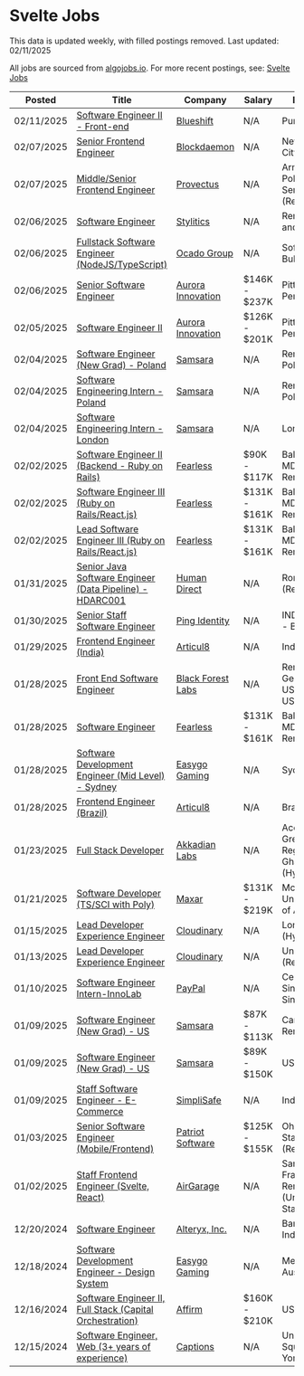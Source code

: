 # Svelte Jobs

This data is updated weekly, with filled postings removed. Last updated: 02/11/2025

All jobs are sourced from [algojobs.io](https://algojobs.io/). For more recent postings, see: [Svelte Jobs](https://algojobs.io/jobs/svelte)

| Posted | Title | Company | Salary | Location |
| --- | --- | --- | --- | --- |
| 02/11/2025 | [Software Engineer II - Front-end](https://algojobs.io/jobs/3106754) | [Blueshift](https://algojobs.io/company/blueshift/) | N/A | Pune, India |
| 02/07/2025 | [Senior Frontend Engineer](https://algojobs.io/jobs/3093660) | [Blockdaemon](https://algojobs.io/company/blockdaemon/) | N/A | New York City |
| 02/07/2025 | [Middle/Senior Frontend Engineer](https://algojobs.io/jobs/3090341) | [Provectus](https://algojobs.io/company/provectus/) | N/A | Armenia / Poland / Serbia (Remote) |
| 02/06/2025 | [Software Engineer](https://algojobs.io/jobs/3075005) | [Stylitics](https://algojobs.io/company/stylitics/) | N/A | Remote and/or Hybrid |
| 02/06/2025 | [Fullstаck Software Engineer (NodeJS/TypeScript)](https://algojobs.io/jobs/3075652) | [Ocado Group](https://algojobs.io/company/ocadogroup/) | N/A | Sofia, Bulgaria |
| 02/06/2025 | [Senior Software Engineer](https://algojobs.io/jobs/3056586) | [Aurora Innovation](https://algojobs.io/company/aurorainnovation/) | $146K - $237K | Pittsburgh, Pennsylvania |
| 02/05/2025 | [Software Engineer II](https://algojobs.io/jobs/3056589) | [Aurora Innovation](https://algojobs.io/company/aurorainnovation/) | $126K - $201K | Pittsburgh, Pennsylvania |
| 02/04/2025 | [Software Engineer (New Grad) - Poland](https://algojobs.io/jobs/3048597) | [Samsara](https://algojobs.io/company/samsara/) | N/A | Remote - Poland |
| 02/04/2025 | [Software Engineering Intern - Poland](https://algojobs.io/jobs/3048588) | [Samsara](https://algojobs.io/company/samsara/) | N/A | Remote - Poland |
| 02/04/2025 | [Software Engineering Intern - London](https://algojobs.io/jobs/3048591) | [Samsara](https://algojobs.io/company/samsara/) | N/A | London, UK |
| 02/02/2025 | [Software Engineer II (Backend - Ruby on Rails)](https://algojobs.io/jobs/3017701) | [Fearless](https://algojobs.io/company/fearless/) | $90K - $117K | Baltimore, MD or Remote |
| 02/02/2025 | [Software Engineer III (Ruby on Rails/React.js)](https://algojobs.io/jobs/3017706) | [Fearless](https://algojobs.io/company/fearless/) | $131K - $161K | Baltimore, MD or Remote |
| 02/02/2025 | [Lead Software Engineer III (Ruby on Rails/React.js)](https://algojobs.io/jobs/3017703) | [Fearless](https://algojobs.io/company/fearless/) | $131K - $161K | Baltimore, MD or Remote |
| 01/31/2025 | [Senior Java Software Engineer (Data Pipeline) - HDARC001](https://algojobs.io/jobs/3027256) | [Human Direct](https://algojobs.io/company/humandirect/) | N/A | Romania (Remote) |
| 01/30/2025 | [Senior Staff Software Engineer](https://algojobs.io/jobs/3003098) | [Ping Identity](https://algojobs.io/company/pingidentity/) | N/A | IND - Office - Bangalore  |
| 01/29/2025 | [Frontend Engineer (India)](https://algojobs.io/jobs/2976890) | [Articul8](https://algojobs.io/company/articul8/) | N/A | India/Remote |
| 01/28/2025 | [Front End Software Engineer](https://algojobs.io/jobs/2973906) | [Black Forest Labs](https://algojobs.io/company/blackforestlabs/) | N/A | Remote \| Germany \| USA \| UK / USA |
| 01/28/2025 | [Software Engineer](https://algojobs.io/jobs/2976155) | [Fearless](https://algojobs.io/company/fearless/) | $131K - $161K | Baltimore, MD or Remote |
| 01/28/2025 | [Software Development Engineer (Mid Level) - Sydney](https://algojobs.io/jobs/2959574) | [Easygo Gaming](https://algojobs.io/company/easygo/) | N/A | Sydney |
| 01/28/2025 | [Frontend Engineer (Brazil)](https://algojobs.io/jobs/2976889) | [Articul8](https://algojobs.io/company/articul8/) | N/A | Brazil/Remote |
| 01/23/2025 | [Full Stack Developer](https://algojobs.io/jobs/2927390) | [Akkadian Labs](https://algojobs.io/company/akkadianlabs/) | N/A | Accra, Greater Accra Region, Ghana (Hybrid) |
| 01/21/2025 | [Software Developer (TS/SCI with Poly)](https://algojobs.io/jobs/2906891) | [Maxar](https://algojobs.io/company/maxar/) | $131K - $219K | McLean, VA, United States of America |
| 01/15/2025 | [Lead Developer Experience Engineer](https://algojobs.io/jobs/2831319) | [Cloudinary](https://algojobs.io/company/cloudinary/) | N/A | London (Hybrid) |
| 01/13/2025 | [Lead Developer Experience Engineer](https://algojobs.io/jobs/2815201) | [Cloudinary](https://algojobs.io/company/cloudinary/) | N/A | United States (Remote) |
| 01/10/2025 | [Software Engineer Intern-InnoLab](https://algojobs.io/jobs/2811305) | [PayPal](https://algojobs.io/company/paypal/) | N/A | Central Singapore, Singapore |
| 01/09/2025 | [Software Engineer (New Grad) - US](https://algojobs.io/jobs/2786630) | [Samsara](https://algojobs.io/company/samsara/) | $87K - $113K | Canada - Remote |
| 01/09/2025 | [Software Engineer (New Grad) - US](https://algojobs.io/jobs/2786629) | [Samsara](https://algojobs.io/company/samsara/) | $89K - $150K | US (Remote) |
| 01/09/2025 | [Staff Software Engineer - E-Commerce](https://algojobs.io/jobs/2784716) | [SimpliSafe](https://algojobs.io/company/simplisafe/) | N/A | India |
| 01/03/2025 | [Senior Software Engineer (Mobile/Frontend)](https://algojobs.io/jobs/2724254) | [Patriot Software](https://algojobs.io/company/patriot-software/) | $125K - $155K | Ohio, United States (Remote) |
| 01/02/2025 | [Staff Frontend Engineer (Svelte, React)](https://algojobs.io/jobs/2714420) | [AirGarage](https://algojobs.io/company/airgarage/) | N/A | San Francisco or Remote (United States) |
| 12/20/2024 | [Software Engineer](https://algojobs.io/jobs/2655501) | [Alteryx, Inc.](https://algojobs.io/company/alteryx/) | N/A | Bangalore, India |
| 12/18/2024 | [Software Development Engineer - Design System](https://algojobs.io/jobs/2627303) | [Easygo Gaming](https://algojobs.io/company/easygo/) | N/A | Melbourne, Australia |
| 12/16/2024 | [Software Engineer II, Full Stack (Capital Orchestration)](https://algojobs.io/jobs/2600687) | [Affirm](https://algojobs.io/company/affirm/) | $160K - $210K | US (Remote) |
| 12/15/2024 | [Software Engineer, Web (3+ years of experience)](https://algojobs.io/jobs/2592592) | [Captions](https://algojobs.io/company/captions/) | N/A | Union Square, New York City |